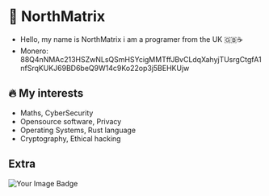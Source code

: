 # 🗻 NorthMatrix
- Hello, my name is NorthMatrix i am a programer from the UK 🇬🇧☕️
- Monero: 88Q4nNMAc213HSZwNLsQSmHSYcigMMTffJBvCLdqXahyjTUsrgCtgfA1nfSrqKUKJ69BD6beQ9W14c9Ko22op3j5BEHKUjw
## 🔥 My interests
- Maths, CyberSecurity
- Opensource software, Privacy
- Operating Systems, Rust language
- Cryptography, Ethical hacking 

## Extra
<img src="https://tryhackme-badges.s3.amazonaws.com/Shifter420.png" alt="Your Image Badge" />

